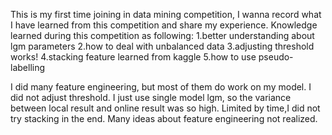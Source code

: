This is my first time joining in data mining competition, I wanna record what I have learned from this competition and share my experience.
Knowledge learned during this competition as following:
1.better understanding about lgm parameters
2.how to deal with unbalanced data
3.adjusting threshold works!
4.stacking feature learned from kaggle
5.how to use pseudo-labelling

I did many feature engineering, but most of them do work on my model. 
I did not adjust threshold.
I just use single model lgm, so the variance between local result and online result was so high.
Limited by time,I did not try stacking in the end.
Many ideas about feature engineering not realized.
<!---
timmothy0/timmothy0 is a ✨ special ✨ repository because its `README.md` (this file) appears on your GitHub profile.
You can click the Preview link to take a look at your changes.
--->

